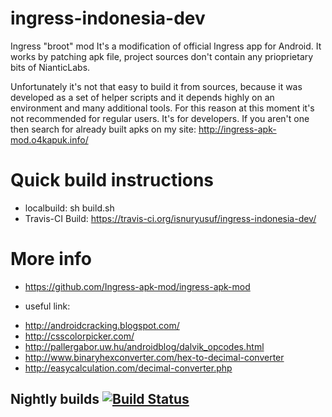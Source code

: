 ingress-indonesia-dev
=====================
Ingress "broot" mod
It's a modification of official Ingress app for Android. It works by patching apk file, project sources don't contain any prioprietary bits of NianticLabs.

Unfortunately it's not that easy to build it from sources, because it was developed as a set of helper scripts and it depends highly on an environment and many additional tools. For this reason at this moment it's not recommended for regular users. It's for developers. If you aren't one then search for already built apks on my site: http://ingress-apk-mod.o4kapuk.info/


Quick build instructions
==================

- localbuild: sh build.sh
- Travis-CI Build: https://travis-ci.org/isnuryusuf/ingress-indonesia-dev/



More info
==================
- https://github.com/Ingress-apk-mod/ingress-apk-mod

* useful link:
- http://androidcracking.blogspot.com/
- http://csscolorpicker.com/
- http://pallergabor.uw.hu/androidblog/dalvik_opcodes.html
- http://www.binaryhexconverter.com/hex-to-decimal-converter
- http://easycalculation.com/decimal-converter.php


Nightly builds [![Build Status](https://travis-ci.org/DeKaN/ingress-apk-mod.png?branch=master)](https://travis-ci.org/isnuryusuf/ingress-indonesia-dev)
------------------------


